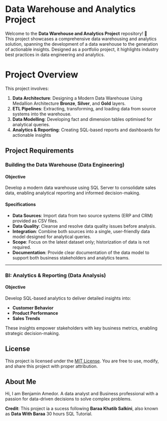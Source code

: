 
# Data Warehouse and Analytics Project

Welcome to the **Data Warehouse and Analytics Project** repository! 🚀  
This project showcases a comprehensive data warehousing and analytics solution, spanning the development of a data warehouse to the generation of actionable insights. Designed as a portfolio project, it highlights industry best practices in data engineering and analytics.

#  Project Overview

This project involves:

1. **Data Architecture**: Designing a Modern Data Warehouse Using Medallion Architecture **Bronze**, **Silver**, and **Gold** layers.
2. **ETL Pipelines**: Extracting, transforming, and loading data from source systems into the warehouse.
3. **Data Modelling**: Developing fact and dimension tables optimised for analytical queries.
4. **Analytics & Reporting**: Creating SQL-based reports and dashboards for actionable insights


## Project Requirements

### Building the Data Warehouse (Data Engineering)

#### Objective
Develop a modern data warehouse using SQL Server to consolidate sales data, enabling analytical reporting and informed decision-making.

#### Specifications
- **Data Sources**: Import data from two source systems (ERP and CRM) provided as CSV files.
- **Data Quality**: Cleanse and resolve data quality issues before analysis.
- **Integration**: Combine both sources into a single, user-friendly data model designed for analytical queries.
- **Scope**: Focus on the latest dataset only; historization of data is not required.
- **Documentation**: Provide clear documentation of the data model to support both business stakeholders and analytics teams.

---

### BI: Analytics & Reporting (Data Analysis)

#### Objective
Develop SQL-based analytics to deliver detailed insights into:
- **Customer Behavior**
- **Product Performance**
- **Sales Trends**

These insights empower stakeholders with key business metrics, enabling strategic decision-making.  

## License
This project is licensed under the [MIT License](LICENSE). You are free to use, modify, and share this project with proper attribution.

## About Me
Hi, I am Benjamin Amedor. A data analyst and Business professional with a passion for data-driven decisions to solve complex problems.

**Credit**: This project ia a sucess following  **Baraa Khatib Salkini**, also known as **Data With Baraa** 30 hours SQL Tutorial. 


